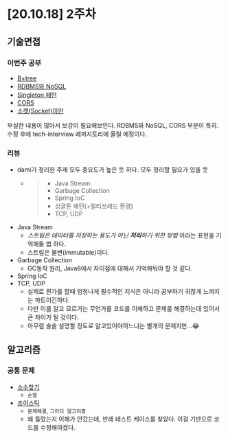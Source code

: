 # [20.10.18] 2주차
## 기술면접
### 이번주 공부
- [B+tree](https://github.com/Delf-Lee/study-archive/blob/master/TIL/201023.md#btree)
- [RDBMS와 NoSQL](https://github.com/Delf-Lee/study-archive/blob/master/TIL/201020.md#rdbms%EC%99%80-nosql)
- [Singleton 패턴](https://github.com/Delf-Lee/study-archive/blob/master/TIL/201023.md#singleton)
- [CORS](https://github.com/Delf-Lee/study-archive/blob/master/TIL/201023.md#cors)
- [소켓(Socket)이란](https://github.com/Delf-Lee/study-archive/blob/master/TIL/201023.md#socket)

부실한 내용이 많아서 보강이 필요해보인다. RDBMS와 NoSQL, CORS 부분이 특히. 수정 후에 tech-interview 레파지토리에 올릴 예정이다.

### 리뷰
- dami가 정리한 주제 모두 중요도가 높은 듯 하다. 모두 정리할 필요가 있을 듯
  - > - Java Stream
    > - Garbage Collection
    > - Spring IoC
    > - 싱글톤 패턴(+멀티쓰레드 환경)
    > - TCP, UDP
- Java Stream
  - *스트림은 데이터를 저장하는 용도가 아닌 **처리**하기 위한 방법* 이라는 표현을 기억해둘 법 하다.
  - 스트림은 불변(immutable)이다.
- Garbage Collection
  - GC동작 원리, Java8에서 차이점에 대해서 기억해둬야 할 것 같다.
- Spring IoC
- TCP, UDP
  - 실제로 뭔가를 할때 엄청나게 필수적인 지식은 아니라 공부하기 귀찮게 느껴지는 파트이긴하다.
  - 다만 이를 알고 모르가는 무언가를 코드를 이해하고 문제를 해결하는데 있어서 큰 차이가 될 것이다.
  - 아무렴 술술 설명할 정도로 알고있어야하느냐는 별개의 문제지만...😂

## 알고리즘
### 공통 문제
- [소수찾기](https://github.com/Delf-Lee/study-archive/blob/master/TIL/201022.md#소수-찾기)
  - `순열`
- [조이스틱](https://github.com/Delf-Lee/study-archive/blob/master/TIL/201019.md#%EC%A1%B0%EC%9D%B4%EC%8A%A4%ED%8B%B1)
  - `문제해결`, `그리디 알고리즘`
  - 왜 틀렸는지 이해가 안갔는데, 반례 테스트 케이스를 찾았다. 이걸 기반으로 코드를 수정해야겠다.